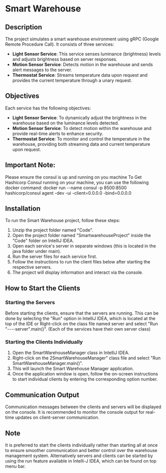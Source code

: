 # Smart Warehouse

## Description
The project simulates a smart warehouse environment using gRPC (Google Remote Procedure Call). It consists of three services:

- **Light Sensor Service**: This service senses luminance (brightness) levels and adjusts brightness based on server responses.
- **Motion Sensor Service**: Detects motion in the warehouse and sends alert messages to the server.
- **Thermostat Service**: Streams temperature data upon request and provides the current temperature through a unary request.

## Objectives
Each service has the following objectives:
- **Light Sensor Service**: To dynamically adjust the brightness in the warehouse based on the luminance levels detected.
- **Motion Sensor Service**: To detect motion within the warehouse and provide real-time alerts to enhance security.
- **Thermostat Service**: To monitor and control the temperature in the warehouse, providing both streaming data and current temperature upon request.

## Important Note:
Please ensure the consul is up and running on you machine
To Get Hashicorp Consul running on your machine, you can use the following docker command:
docker run --name consul -p 8500:8500 hashicorp/consul agent -dev -ui -client=0.0.0.0 -bind=0.0.0.0

## Installation
To run the Smart Warehouse project, follow these steps:
1. Unzip the project folder named "Code".
2. Open the project folder named "SmartwarehouseProject" inside the "Code" folder on IntelliJ IDEA.
3. Open each service's server in separate windows (this is located in the java folder under main).
4. Run the server files for each service first.
5. Follow the instructions to run the client files below after starting the respective servers.
6. The project will display information and interact via the console.

## How to Start the Clients
### Starting the Servers
Before starting the clients, ensure that the servers are running. This can be done by selecting the "Run" option in IntelliJ IDEA, which is located at the top of the IDE or Right-click on the class file named server and select "Run "----server".main()".
(Each of the services have their own server class)

### Starting the Clients Individually
1. Open the SmartWarehouseManager class in IntelliJ IDEA.
2. Right-click on the 2SmartWarehouseManager" class file and select "Run SmartWarehouseManager.main()".
3. This will launch the Smart Warehouse Manager application.
4. Once the application window is open, follow the on-screen instructions to start individual clients by entering the corresponding option number.

## Communication Output
Communication messages between the clients and servers will be displayed on the console. It is recommended to monitor the console output for real-time updates on client-server communication.

## Note
It is preferred to start the clients individually rather than starting all at once to ensure smoother communication and better control over the warehouse management system.
Alternatively servers and clients can be started by using the run feature available in Intelli-J IDEA, which can be found on top menu bar.



